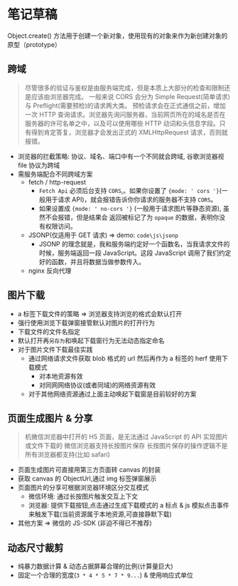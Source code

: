 # 笔记草稿

Object.create() 方法用于创建一个新对象，使用现有的对象来作为新创建对象的原型（prototype）

## 跨域

> 尽管很多的验证与鉴权是由服务端完成，但是本质上大部分的检查和限制还是应该由浏览器完成。
> 一般来说 CORS 会分为 Simple Request(简单请求) 与 Preflight(需要预检)的请求两大类。
> 预检请求会在正式通信之前，增加一次 HTTP 查询请求。浏览器先询问服务器，当前网页所在的域名是否在服务器的许可名单之中，以及可以使用哪些 HTTP 动词和头信息字段。只有得到肯定答复，浏览器才会发出正式的 XMLHttpRequest 请求，否则就报错。

- 浏览器的拦截策略: 协议、域名、端口中有一个不同就会跨域, 谷歌浏览器视 file 协议为跨域
- 需服务端配合不同跨域方案
  - fetch / http-request
    - `Fetch Api` 必须后台支持 `CORS`,。如果你设置了 `{mode: ' cors '}`(一般用于请求 API)，就会报错告诉你你请求的服务器不支持 `CORS`。
    - 如果设置成 `{mode: ' no-cors '}` (一般用于请求图片等静态资源), 虽然不会报错，但是结果会 返回被标记了为 `opaque` 的数据，表明你没有权限访问。
  - JSONP(仅适用于 GET 请求) => demo: `code\js\jsonp`
    - JSONP 的理念就是，我和服务端约定好一个函数名，当我请求文件的时候，服务端返回一段 JavaScript。这段 JavaScript 调用了我们约定好的函数，并且将数据当做参数传入。
  - nginx 反向代理

## 图片下载

- a 标签下载文件的策略 => 浏览器支持浏览的格式会默认打开
- 强行使用浏览下载弹窗接管默认对图片的打开行为
- 下载文件的文件名指定
- 默认打开再`另存为`和唤起下载窗行为无法动态指定命名
- 对于图片文件下载最佳实践
  - 通过网络请求文件获取 blob 格式的 url 然后再作为 a 标签的 herf 使用下载模式
    - 对本地资源有效
    - 对同网网络协议(或者同域)的网络资源有效
  - 对于其他网络资源通过上面主动唤起下载窗是目前较好的方案

## 页面生成图片 & 分享

> 机微信浏览器中打开的 H5 页面，是无法通过 JavaScript 的 API 实现图片或文件下载的
> 微信浏览器支持长按图片保存
> 长按图片保存的操作逻辑不是所有浏览器都支持(比如 safari)

- 页面生成图片可直接用第三方页面转 canvas 的封装
- 获取 canvas 的 ObjectUrl,通过 img 标签弹窗展示
- 页面图片的分享可根据浏览器环境区分交互模式
  - 微信环境: 通过长按图片触发交互上下文
  - 浏览器: 提供下载按钮,点击通过生成下载模式的 a 标点 & js 模拟点击事件来触发下载(当前资源属于本地资源,可直接静默下载)
- 其他方案 => 微信的 JS-SDK (非迫不得已不推荐)

## 动态尺寸裁剪

- 纯暴力数据计算 & 动态占据屏幕合理的比例(计算量巨大)
- 固定一个合理的宽度(`3 * 4 * 5 * 7 * 9...`) & 使用响应式单位
